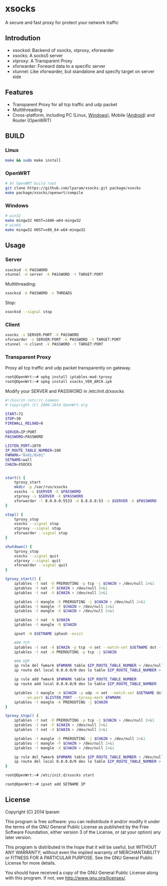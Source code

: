 xsocks
=================
A secure and fast proxy for protect your network traffic

Introdution
------------
* xsocksd: Backend of xsocks, xtproxy, xforwarder
* xsocks: A socks5 server
* xtproxy: A Transparent Proxy
* xforwarder: Forward data to a specific server
* xtunnel: Like xforwarder, but standalone and specify target on server side

Features
------------
* Transparent Proxy for all tcp traffic and udp packet
* Multithreading
* Cross-platform, including PC (Linux, [Windows](https://github.com/lparam/xsocks-windows)), Mobile ([Android](https://github.com/lparam/xsocks-android)) and Router (OpenWRT)

BUILD
------------

### Linux

```bash
make && sudo make install
```

### OpenWRT

```bash
# At OpenWRT build root
git clone https://github.com/lparam/xsocks.git package/xsocks
make package/xsocks/openwrt/compile
```

### Windows

```bash
# win32
make mingw32 HOST=i686-w64-mingw32
# win64
make mingw32 HOST=x86_64-w64-mingw32
```

Usage
------------

### Server

```bash
xsocksd -k PASSWORD
xtunnel -m server -k PASSWORD -t TARGET:PORT
```

Multithreading:
```bash
xsocksd -k PASSWORD -c THREADS
```

Stop:
```bash
xsocksd --signal stop
```

### Client

```bash
xsocks -s SERVER:PORT -k PASSWORD
xforwarder -s SERVER:PORT -k PASSWORD -t TARGET:PORT
xtunnel -m client -k PASSWORD -t TARGET:PORT
```

### Transparent Proxy

Proxy all tcp traffic and udp packet transparently on gateway.

```bash
root@OpenWrt:~# opkg install iptables-mod-tproxy
root@OpenWrt:~# opkg install xsocks_VER_ARCH.ipk
```

Modify your SERVER and PASSWORD in /etc/init.d/xsocks
```bash
#!/bin/sh /etc/rc.common
# Copyright (C) 2006-2014 OpenWrt.org

START=72
STOP=30
FIREWALL_RELOAD=0

SERVER=IP:PORT
PASSWORD=PASSWORD

LISTEN_PORT=1070
IP_ROUTE_TABLE_NUMBER=100
FWMARK="0x01/0x01"
SETNAME=wall
CHAIN=XSOCKS


start() {
    tproxy_start
    mkdir -p /var/run/xsocks
    xsocks -s $SERVER -k $PASSWORD
    xtproxy -s $SERVER -k $PASSWORD
    xforwarder -l 0.0.0.0:5533 -d 8.8.8.8:53 -s $SERVER -k $PASSWORD
}

stop() {
    tproxy_stop
    xsocks --signal stop
    xtproxy --signal stop
    xforwarder --signal stop
}

shutdown() {
    tproxy_stop
    xsocks --signal quit
    xtproxy --signal quit
    xforwarder --signal quit
}

tproxy_start() {
    iptables -t nat -D PREROUTING -p tcp -j $CHAIN > /dev/null 2>&1
    iptables -t nat -F $CHAIN > /dev/null 2>&1
    iptables -t nat -X $CHAIN > /dev/null 2>&1

    iptables -t mangle -D PREROUTING -j $CHAIN > /dev/null 2>&1
    iptables -t mangle -F $CHAIN > /dev/null 2>&1
    iptables -t mangle -X $CHAIN > /dev/null 2>&1

    iptables -t nat -N $CHAIN
    iptables -t mangle -N $CHAIN

    ipset -N $SETNAME iphash -exist

    ### TCP
    iptables -t nat -A $CHAIN -p tcp -m set --match-set $SETNAME dst -j REDIRECT --to-port $LISTEN_PORT
    iptables -t nat -A PREROUTING -p tcp -j $CHAIN

    ### UDP
    ip rule del fwmark $FWMARK table $IP_ROUTE_TABLE_NUMBER > /dev/null 2>&1
    ip route del local 0.0.0.0/0 dev lo table $IP_ROUTE_TABLE_NUMBER > /dev/null 2>&1

    ip rule add fwmark $FWMARK table $IP_ROUTE_TABLE_NUMBER
    ip route add local 0.0.0.0/0 dev lo table $IP_ROUTE_TABLE_NUMBER

    iptables -t mangle -A $CHAIN -p udp -m set --match-set $SETNAME dst -j TPROXY \
        --on-port $LISTEN_PORT --tproxy-mark $FWMARK
    iptables -t mangle -A PREROUTING -j $CHAIN
}

tproxy_stop() {
    iptables -t nat -D PREROUTING -p tcp -j $CHAIN > /dev/null 2>&1
    iptables -t nat -F $CHAIN > /dev/null 2>&1
    iptables -t nat -X $CHAIN > /dev/null 2>&1

    iptables -t mangle -D PREROUTING -j $CHAIN > /dev/null 2>&1
    iptables -t mangle -F $CHAIN > /dev/null 2>&1
    iptables -t mangle -X $CHAIN > /dev/null 2>&1

    ip rule del fwmark $FWMARK table $IP_ROUTE_TABLE_NUMBER > /dev/null 2>&1
    ip route del local 0.0.0.0/0 dev lo table $IP_ROUTE_TABLE_NUMBER > /dev/null 2>&1
}
```

```bash
root@OpenWrt:~# /etc/init.d/xsocks start
```

```bash
root@OpenWrt:~# ipset add SETNAME IP
```

## License

Copyright (C) 2014 lparam

This program is free software: you can redistribute it and/or modify
it under the terms of the GNU General Public License as published by
the Free Software Foundation, either version 3 of the License, or
(at your option) any later version.

This program is distributed in the hope that it will be useful,
but WITHOUT ANY WARRANTY; without even the implied warranty of
MERCHANTABILITY or FITNESS FOR A PARTICULAR PURPOSE.  See the
GNU General Public License for more details.

You should have received a copy of the GNU General Public License
along with this program. If not, see <http://www.gnu.org/licenses/>.
